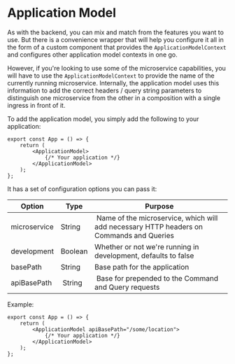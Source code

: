 # Application Model

As with the backend, you can mix and match from the features you want to use. But there is a convenience wrapper that will help you configure it all in
the form of a custom component that provides the `ApplicationModelContext` and configures other application model contexts in one go.

However, if you're looking to use some of the microservice capabilities, you will have to use the `ApplicationModelContext` to provide the name of the
currently running microservice. Internally, the application model uses this information to add the correct headers / query string parameters to distinguish
one microservice from the other in a composition with a single ingress in front of it.

To add the application model, you simply add the following to your application:

```tsx
export const App = () => {
    return (
        <ApplicationModel>
            {/* Your application */}
        </ApplicationModel>
    );
};
```

It has a set of configuration options you can pass it:

| Option | Type | Purpose |
| ------ | ---- | ------- |
| microservice | String | Name of the microservice, which will add necessary HTTP headers on Commands and Queries |
| development | Boolean | Whether or not we're running in development, defaults to false |
| basePath | String | Base path for the application |
| apiBasePath | String | Base for prepended to the Command and Query requests |

Example:

```tsx
export const App = () => {
    return (
        <ApplicationModel apiBasePath="/some/location">
            {/* Your application */}
        </ApplicationModel>
    );
};
```
